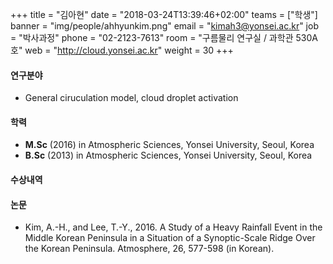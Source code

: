 ﻿+++
title = "김아현"
date = "2018-03-24T13:39:46+02:00"
teams = ["학생"]
banner = "img/people/ahhyunkim.png"
email = "kimah3@yonsei.ac.kr"
job = "박사과정"
phone = "02-2123-7613"
room = "구름물리 연구실 / 과학관 530A호"
web = "http://cloud.yonsei.ac.kr"
weight = 30
+++

#### 연구분야
+ General ciruculation model, cloud droplet activation

#### 학력
 + **M.Sc** (2016) in Atmospheric Sciences, Yonsei University, Seoul, Korea
 + **B.Sc** (2013) in Atmospheric Sciences, Yonsei University, Seoul, Korea

#### 수상내역

#### 논문
+ Kim, A.-H., and Lee, T.-Y., 2016. A Study of a Heavy Rainfall Event in the Middle Korean Peninsula in a Situation of a Synoptic-Scale Ridge Over the Korean Peninsula. Atmosphere, 26, 577-598 (in Korean).
 
